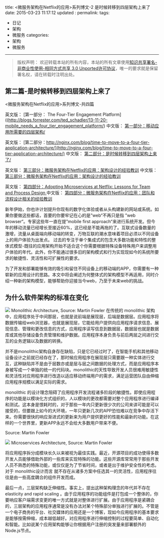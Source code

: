 title:	<微服务架构在Netflix的应用>系列博文-2 是时候转移到四层架构上来了
date: 2015-03-23 11:17:12
updated	:
permalink:
tags:
- 日记
- 架构
- 微服务
categories:
- 架构
- 微服务


---

>版权声明：
>欢迎转载本站的所有内容，本站的所有文章使用[知识共享署名-非商业性使用-相同方式共享 3.0 Unported许可协议](http://creativecommons.org/licenses/by-nc-sa/3.0/deed.zh)，唯一的要求就是保留署名权，请在转载时注明出处。

##  第二篇-是时候转移到四层架构上来了

<微服务架构在Netflix的应用>系列博文-共四篇

英文版： [第一部分： The Four-Tier Engagement Platform]((http://blogs.forrester.com/ted_schadler/13-11-20-mobile_needs_a_four_tier_engagement_platform/)
中文版：
[第一部分：移动应用所需要的四层架构/](http://wanghaisheng.github.io/2015/03/23/time-to-move-to-a-four-tier-application-architecture)


英文版： [第二部分：http://nginx.com/blog/time-to-move-to-a-four-tier-application-architecture/](http://nginx.com/blog/time-to-move-to-a-four-tier-application-architecture/)
中文版：
[第二部分：是时候转移到四层架构上来了/](http://wanghaisheng.github.io/2015/03/23/time-to-move-to-a-four-tier-application-architecture)


英文版： [第三部分：微服务架构在Netflix的应用：架构设计的经验教训](http://nginx.com/blog/microservices-at-netflix-architectural-best-practices/)
中文版：
[第三部分：微服务架构在Netflix的应用：架构设计的经验教训](http://wanghaisheng.github.io/2015/03/23/microservices-at-netflix-architectural-best-practices)

英文版：
[第四部分：Adopting Microservices at Netflix: Lessons for Team and Process Design ](http://nginx.com/blog/adopting-microservices-at-netflix-lessons-for-team-and-process-design/)
中文版：
[第四部分：微服务架构在Netflix的应用：团队和流程设计相关的经验教训](http://wanghaisheng.github.io/2015/03/23/adopting-microservices-at-netflix-lessons-for-team-and-process-design)





新年伊始，你也许计划提升你现有的数字化体验或者从头构建新的网站或系统。如果你要做这些都话，首要的你要牢记在心的是”web“不再只是指 ”web browser“。专家这些年一直在提”mobile first approach“来进行系统开发。但今年的移动流量已经增长至接近60%，这已经是不能再拖的了。互联式设备数量的激增，流量从桌面端向移动端的转变，万物互联的潮水意味着项目必须以不同设备上的用户体验为出发点。
过去的专注于单个集成式的包含大多数功能和特性的整体式模型-既往的应用架构开始不适合这个你需要根据特殊设备特殊用户来调整用户体验的年代。此外，你不能通过很多旧的架构模式和行为实现现如今的系统所要求的敏捷性、灵活性和可扩展性的要求。

为了开发和部署能够有效的吸引和留住不同设备上的移动端的APP，你需要有一种崭新的应用设计的思路。本文中将会阐述为何整体式的架构模型不再适用，同时介绍一种新的架构模型，能够帮助你迎接当今web，乃至于未来web的挑战。

## 为什么软件架构的标准在变化

![](http://nginx.com/wp-content/uploads/2015/02/monolithic_architecture_post.png)
Monolithic Architecture, Source: Martin Fowler
在传统的 monolithic 架构中，应用程序处于中间那层，也就是说前端是展现层，后端是数据层。应用程序将数据传输给web浏览器，也就是展现层，它能给用户提供向应用程序请求信息、展现信息、管理和更改信息的方式，应用程序读写信息到数据层，数据层也就是数据库或其他存储设备负责管理和维护数据。应用程序本身负责与前后两层之间进行交互的业务逻辑以及数据的转换。

 并不是monolithic架构自身存在缺陷，只是它已经过时了，在智能手机和其他移动设备设计之前就已经存在了，那时候应用程序在展现层只需要跟一种实体进行交互，这种缺陷并不是由于层数亦或是层与层之间数据的处理方式，而是应用程序本身被写成一个单独的统一的代码块。monolithic的天性导致开发人员很难用敏捷性和灵活性对应用程序进行改造以适应移动终端用户的需求，满足运营团队自由伸缩应用程序规模以满足实际的需求。

 monolithic 的设计理念阻碍了应用程序开发流程诸多阶段的敏捷性。即使应用程序的功能是以模块化方式组织的，人以模块的更改都需要对整个应用程序进行编译和测试。这本身是恨耗时的，对于那些一年内只更新很少次的公司来讲可能是可以接受的，但要跟上如今的大环境，一年只更新几次的APP恐怕难以在竞争中存活下来。你需要很快的响应渐进式的更新来为用户提供更好的性能和最新的功能。在这样的一个世界里，更新APP永远不会给大多数用户带来不便。

Source: Martin Fowler

![](http://nginx.com/wp-content/uploads/2015/02/microservices_architecture_post.png)
Microservices Architecture, Source: Martin Fowler

 将应用程序拆分成模块长久以来被视为最佳实践。最近，开源项目的成功使得多数开发人员能够借助外部的一些库来实现特殊的功能。这些开源库常常用于那些开发人员不熟悉的特殊功能，或仅仅是为了节省时间，或者是出于维护安全性的考虑。对于 monolithic设计而言 就不存在从诸多方案中任选其一的灵活性，应用程序往往是由一些高度耦合的组件开发而成。

 最后一点，三层架构缺乏伸缩性。事实上，提出这种架构理念的年代并不存在 elasticity and rapid scaling 。由于应用程序的功能组件是打包成一个整体的，你要响应客户端需求变更的唯一方式就是对整体进行扩展。由于应用程序是紧耦合的，三层架构的应用程序通常是没有办法对某个特殊部分单独进行扩展的。不管是一个电子商务的平台、社交媒体的应用还是一个博客，现如今应用程序的基本要求是能够按需伸缩，成本越低越好。对应用程序进行伸缩控制的过程要简单、自动化和智能。比如说某个应用架构能够让你根据用户注册的突发量来部署额外的Node.js节点。
